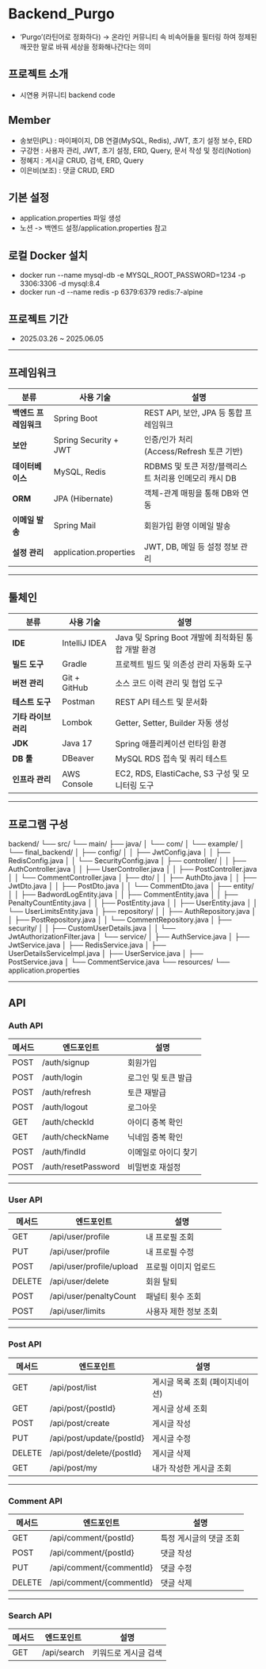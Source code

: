 # Backend_Purgo
- ‘Purgo’(라틴어로 정화하다) -> 온라인 커뮤니티 속 비속어들을 필터링 하여 정제된 깨끗한 말로 바꿔 세상을 정화해나간다는 의미

## 프로젝트 소개
- 시연용 커뮤니티 backend code

## Member
- 송보민(PL)   :  마이페이지, DB 연결(MySQL, Redis), JWT, 초기 설정 보수, ERD
- 구강현       :  사용자 관리, JWT, 초기 설정, ERD, Query, 문서 작성 및 정리(Notion)
- 정혜지       :  게시글 CRUD, 검색, ERD, Query
- 이은비(보조)  :  댓글 CRUD, ERD

## 기본 설정
- application.properties 파일 생성
- 노션 -> 백엔드 설정/application.properties 참고

## 로컬 Docker 설치
- docker run --name mysql-db -e MYSQL_ROOT_PASSWORD=1234 -p 3306:3306 -d mysql:8.4
- docker run -d --name redis -p 6379:6379 redis:7-alpine

## 프로젝트 기간
- 2025.03.26 ~ 2025.06.05

----

## 프레임워크

| 분류               | 사용 기술                | 설명                                                         |
|--------------------|--------------------------|--------------------------------------------------------------|
| **백엔드 프레임워크** | Spring Boot              | REST API, 보안, JPA 등 통합 프레임워크                        |
| **보안**            | Spring Security + JWT    | 인증/인가 처리 (Access/Refresh 토큰 기반)                    |
| **데이터베이스**     | MySQL, Redis             | RDBMS 및 토큰 저장/블랙리스트 처리용 인메모리 캐시 DB        |
| **ORM**            | JPA (Hibernate)          | 객체-관계 매핑을 통해 DB와 연동                              |
| **이메일 발송**      | Spring Mail              | 회원가입 환영 이메일 발송                                    |
| **설정 관리**        | application.properties    | JWT, DB, 메일 등 설정 정보 관리                              |

---

## 툴체인

| 분류               | 사용 기술                | 설명                                                         |
|--------------------|--------------------------|--------------------------------------------------------------|
| **IDE**            | IntelliJ IDEA            | Java 및 Spring Boot 개발에 최적화된 통합 개발 환경           |
| **빌드 도구**       | Gradle                   | 프로젝트 빌드 및 의존성 관리 자동화 도구                     |
| **버전 관리**       | Git + GitHub             | 소스 코드 이력 관리 및 협업 도구                             |
| **테스트 도구**     | Postman                  | REST API 테스트 및 문서화                                    |
| **기타 라이브러리** | Lombok                   | Getter, Setter, Builder 자동 생성                            |
| **JDK**            | Java 17                  | Spring 애플리케이션 런타임 환경                              |
| **DB 툴**          | DBeaver                  | MySQL RDS 접속 및 쿼리 테스트                                |
| **인프라 관리**     | AWS Console              | EC2, RDS, ElastiCache, S3 구성 및 모니터링 도구              |


---

## 프로그램 구성
backend/
└── src/
    └── main/
        ├── java/
        │   └── com/
        │       └── example/
        │           └── final_backend/
        │               ├── config/
        │               │   ├── JwtConfig.java
        │               │   ├── RedisConfig.java
        │               │   └── SecurityConfig.java
        │               ├── controller/
        │               │   ├── AuthController.java
        │               │   ├── UserController.java
        │               │   ├── PostController.java
        │               │   └── CommentController.java
        │               ├── dto/
        │               │   ├── AuthDto.java
        │               │   ├── JwtDto.java
        │               │   ├── PostDto.java
        │               │   └── CommentDto.java
        │               ├── entity/
        │               │   ├── BadwordLogEntity.java
        │               │   ├── CommentEntity.java
        │               │   ├── PenaltyCountEntity.java
        │               │   ├── PostEntity.java
        │               │   ├── UserEntity.java
        │               │   └── UserLimitsEntity.java
        │               ├── repository/
        │               │   ├── AuthRepository.java
        │               │   ├── PostRepository.java
        │               │   └── CommentRepository.java
        │               ├── security/
        │               │   ├── CustomUserDetails.java
        │               │   └── JwtAuthorizationFilter.java
        │               └── service/
        │                   ├── AuthService.java
        │                   ├── JwtService.java
        │                   ├── RedisService.java
        │                   ├── UserDetailsServiceImpl.java
        │                   ├── UserService.java
        │                   ├── PostService.java
        │                   └── CommentService.java
        └── resources/
            └── application.properties



---

## API
### Auth API

| 메서드 | 엔드포인트              | 설명                          |
|--------|--------------------------|-------------------------------|
| POST   | /auth/signup             | 회원가입                      |
| POST   | /auth/login              | 로그인 및 토큰 발급           |
| POST   | /auth/refresh            | 토큰 재발급                   |
| POST   | /auth/logout             | 로그아웃                      |
| GET    | /auth/checkId            | 아이디 중복 확인              |
| GET    | /auth/checkName          | 닉네임 중복 확인              |
| POST   | /auth/findId             | 이메일로 아이디 찾기          |
| POST   | /auth/resetPassword      | 비밀번호 재설정               |

---

### User API

| 메서드 | 엔드포인트                | 설명                            |
|--------|----------------------------|---------------------------------|
| GET    | /api/user/profile          | 내 프로필 조회                  |
| PUT    | /api/user/profile          | 내 프로필 수정                  |
| POST   | /api/user/profile/upload   | 프로필 이미지 업로드            |
| DELETE | /api/user/delete           | 회원 탈퇴                        |
| POST   | /api/user/penaltyCount     | 패널티 횟수 조회                 |
| POST   | /api/user/limits           | 사용자 제한 정보 조회           |

---

### Post API

| 메서드 | 엔드포인트                   | 설명                           |
|--------|-------------------------------|--------------------------------|
| GET    | /api/post/list                | 게시글 목록 조회 (페이지네이션) |
| GET    | /api/post/{postId}           | 게시글 상세 조회               |
| POST   | /api/post/create              | 게시글 작성                    |
| PUT    | /api/post/update/{postId}     | 게시글 수정                    |
| DELETE | /api/post/delete/{postId}     | 게시글 삭제                    |
| GET    | /api/post/my                  | 내가 작성한 게시글 조회        |

---

### Comment API

| 메서드 | 엔드포인트                   | 설명                           |
|--------|-------------------------------|--------------------------------|
| GET    | /api/comment/{postId}         | 특정 게시글의 댓글 조회        |
| POST   | /api/comment/{postId}         | 댓글 작성                      |
| PUT    | /api/comment/{commentId}      | 댓글 수정                      |
| DELETE | /api/comment/{commentId}      | 댓글 삭제                      |

---

### Search API

| 메서드 | 엔드포인트     | 설명                  |
|--------|----------------|-----------------------|
| GET    | /api/search    | 키워드로 게시글 검색 |
